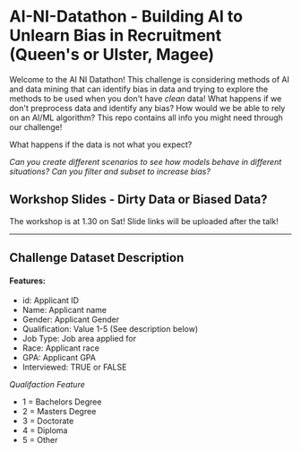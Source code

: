 # AI-NI-Datathon - Building AI to Unlearn Bias in Recruitment (Queen's or Ulster, Magee)
Welcome to the AI NI Datathon! This challenge is considering methods of AI and data mining that can identify bias in data and trying to explore the methods to be used when you don't have _clean_ data! What happens if we don't preprocess data and identify any bias? How would we be able to rely on an AI/ML algorithm? This repo contains all info you might need through our challenge!

What happens if the data is not what you expect? 

*Can you create different scenarios to see how models behave in different situations? Can you filter and subset to increase bias?*

## Workshop Slides - Dirty Data or Biased Data?

The workshop is at 1.30 on Sat! Slide links will be uploaded after the talk!

----------------------------------------------------------------

## Challenge Dataset Description

#### Features: 

- id: Applicant ID
- Name: Applicant name
- Gender: Applicant Gender
- Qualification: Value 1-5 (See description below)
- Job Type: Job area applied for
- Race: Applicant race
- GPA: Applicant GPA
- Interviewed: TRUE or FALSE

_Qualifaction Feature_
- 1 = Bachelors Degree
- 2 = Masters Degree
- 3 = Doctorate
- 4 = Diploma
- 5 = Other

